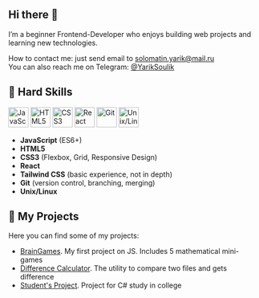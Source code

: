 ## Hi there 👋
I’m a beginner Frontend-Developer who enjoys building web projects and learning new technologies.  

How to contact me: just send email to solomatin.yarik@mail.ru  
You can also reach me on Telegram: [@YarikSoulik](https://t.me/YarikSoulik)

## 🚀 Hard Skills  

<p align="left">
  <img src="https://cdn.jsdelivr.net/gh/devicons/devicon/icons/javascript/javascript-original.svg" width="40" alt="JavaScript"/>
  <img src="https://cdn.jsdelivr.net/gh/devicons/devicon/icons/html5/html5-original.svg" width="40" alt="HTML5"/>
  <img src="https://cdn.jsdelivr.net/gh/devicons/devicon/icons/css3/css3-original.svg" width="40" alt="CSS3"/>
  <img src="https://cdn.jsdelivr.net/gh/devicons/devicon/icons/react/react-original.svg" width="40" alt="React"/>
  <img src="https://cdn.jsdelivr.net/gh/devicons/devicon/icons/git/git-original.svg" width="40" alt="Git"/>
  <img src="https://cdn.jsdelivr.net/gh/devicons/devicon/icons/linux/linux-original.svg" width="40" alt="Unix/Linux"/>
</p>

- **JavaScript** (ES6+)  
- **HTML5**  
- **CSS3** (Flexbox, Grid, Responsive Design)
- **React**  
- **Tailwind CSS** (basic experience, not in depth)  
- **Git** (version control, branching, merging)  
- **Unix/Linux**

## 📂 My Projects  

Here you can find some of my projects:  

- [BrainGames](https://github.com/MeJlukc/frontend-project-44). My first project on JS. Includes 5 mathematical mini-games
- [Difference Calculator](https://github.com/MeJlukc/frontend-project-46). The utility to compare two files and gets difference
- [Student's Project](https://github.com/MeJlukc/PracticeTask3_Console). Project for C# study in college


<!--
**MeJlukc/MeJlukc** is a ✨ _special_ ✨ repository because its `README.md` (this file) appears on your GitHub profile.

Here are some ideas to get you started:

- 🔭 I’m currently working on ...
- 🌱 I’m currently learning ...
- 👯 I’m looking to collaborate on ...
- 🤔 I’m looking for help with ...
- 💬 Ask me about ...
- 📫 How to reach me: ...
- 😄 Pronouns: ...
- ⚡ Fun fact: ...
-->
